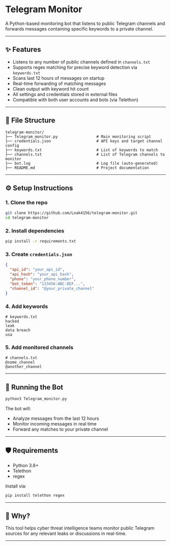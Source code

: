
# Telegram Monitor

A Python-based monitoring bot that listens to public Telegram channels and forwards messages containing specific keywords to a private channel.

---

## ✨ Features

- Listens to any number of public channels defined in `channels.txt`
- Supports regex matching for precise keyword detection via `keywords.txt`
- Scans last 12 hours of messages on startup
- Real-time forwarding of matching messages
- Clean output with keyword hit count
- All settings and credentials stored in external files
- Compatible with both user accounts and bots (via Telethon)

---

## 📁 File Structure

```
telegram-monitor/
├── Telegram_monitor.py                 # Main monitoring script
├── credentials.json                    # API keys and target channel config
├── keywords.txt                        # List of keywords to match
├── channels.txt                        # List of Telegram channels to monitor
├── bot.log                             # Log file (auto-generated)
├── README.md                           # Project documentation
```

---

## ⚙️ Setup Instructions

### 1. Clone the repo
```bash
git clone https://github.com/Loak4156/telegram-monitor.git
cd telegram-monitor
```

### 2. Install dependencies
```bash
pip install -r requirements.txt
```

### 3. Create `credentials.json`
```json
{
  "api_id": "your_api_id",
  "api_hash": "your_api_hash",
  "phone": "your_phone_number",
  "bot_token": "123456:ABC-DEF...", 
  "channel_id": "@your_private_channel"
}
```

### 4. Add keywords
```
# keywords.txt
hacked
leak
data breach
usa
```

### 5. Add monitored channels
```
# channels.txt
@some_channel
@another_channel
```

---

## 🚀 Running the Bot

```bash
python3 Telegram_monitor.py
```

The bot will:
- Analyze messages from the last 12 hours
- Monitor incoming messages in real time
- Forward any matches to your private channel

---

## 🛡 Requirements

- Python 3.8+
- Telethon
- regex

Install via:
```bash
pip install telethon regex
```

---

## 🧠 Why?
This tool helps cyber threat intelligence teams monitor public Telegram sources for any relevant leaks or discussions in real-time.

---


